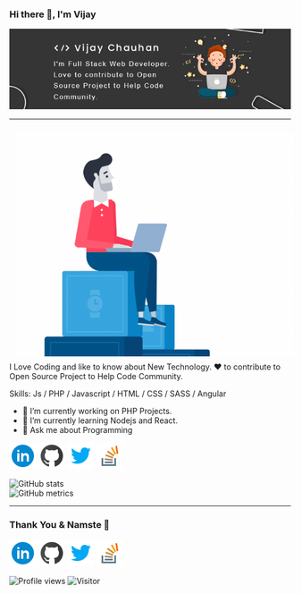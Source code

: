 <!-- icons  -->

[1.1]: https://github.com/mr-vijaychauhan/mr-vijaychauhan/blob/main/assets/icons/icons8-linkedin-48.png (linkedin icon with padding)
[2.1]: https://github.com/mr-vijaychauhan/mr-vijaychauhan/blob/main/assets/icons/icons8-github-48.png (github icon with padding)
[3.1]: https://github.com/mr-vijaychauhan/mr-vijaychauhan/blob/main/assets/icons/icons8-twitter-48.png (twitter icon with padding)
[4.1]: https://github.com/mr-vijaychauhan/mr-vijaychauhan/blob/main/assets/icons/icons8-stack-overflow-48.png (stackoverflow icon with padding)

<!-- links to my social media accounts -->

[1]: https://www.linkedin.com/in/mr-vijaychauhan
[2]: https://www.github.com/mr-vijaychauhan
[3]: https://www.twitter.com/mr_vijaychauhan
[4]: https://stackoverflow.com/story/mr.vijaychauhan

<!-- section - Intro -->

### Hi there 👋, I'm Vijay
<img width="1000" src="https://github.com/mr-vijaychauhan/mr-vijaychauhan/blob/main/assets/portfolio-banner.jpg">

 ---
 
<img align="left" width="500" height="400" style="max-width:100%;padding: 10px;" src="https://github.com/mr-vijaychauhan/mr-vijaychauhan/blob/main/assets/let's-coding.gif">
 
I Love Coding and like to know about New Technology. ❤️ to contribute to Open Source Project to Help Code Community.

Skills: Js / PHP / Javascript / HTML / CSS / SASS / Angular

- 🔭 I’m currently working on PHP Projects. 
- 🌱 I’m currently learning Nodejs and React. 
- 💬 Ask me about Programming 
<!-- End section - Intro -->

<!-- section - social media icons -->

[![linkedin mr-vijaychauhan][1.1]][1]
[![github mr-vijaychauhan][2.1]][2]
[![twitter mr_vijaychauhan][3.1]][3]
[![stackoverflow mr.vijaychauhan][4.1]][4]

<!-- section - social media icons -->

<!-- [![trophy](https://github-profile-trophy.vercel.app/?username=mr-vijaychauhan)](https://github.com/ryo-ma/github-profile-trophy) -->

<!--[![Top Langs](https://github-readme-stats.vercel.app/api/top-langs/?username=mr-vijaychauhan)](https://github.com/anuraghazra/github-readme-stats)  -->


![GitHub stats](https://github-readme-stats.vercel.app/api?username=mr-vijaychauhan&show_icons=true)  
![GitHub metrics](https://metrics.lecoq.io/mr-vijaychauhan) 

 ---

### Thank You & Namste 🙏
<!-- section - social media icons -->

[![linkedin mr-vijaychauhan][1.1]][1]
[![github mr-vijaychauhan][2.1]][2]
[![twitter mr_vijaychauhan][3.1]][3]
[![stackoverflow mr.vijaychauhan][4.1]][4]

<!-- section - social media icons -->


![Profile views](https://gpvc.arturio.dev/mr-vijaychauhan)
![Visitor](https://visitor-badge.glitch.me/badge?page_id=mr-vijaychauhan.visitor-badge)

<!--<p align='center'>
<img align='center' src="https://visitor-badge.glitch.me/badge?page_id=mr-vijaychauhan.visitor-badge">
 <p/> -->
